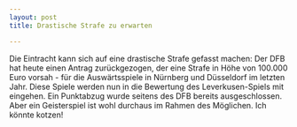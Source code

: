 ```yaml
---
layout: post
title: Drastische Strafe zu erwarten

---
```


Die Eintracht kann sich auf eine drastische Strafe gefasst machen: Der DFB hat heute einen Antrag zurückgezogen, der eine Strafe in Höhe von 100.000 Euro vorsah - für die Auswärtsspiele in Nürnberg und Düsseldorf im letzten Jahr. Diese Spiele werden nun in die Bewertung des Leverkusen-Spiels mit eingehen. Ein Punktabzug wurde seitens des DFB bereits ausgeschlossen. Aber ein Geisterspiel ist wohl durchaus im Rahmen des Möglichen. Ich könnte kotzen!


